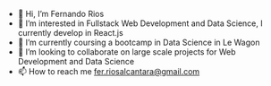 - 👋 Hi, I’m Fernando Rios
- 👀 I’m interested in Fullstack Web Development and Data Science, I currently develop in React.js
- 🌱 I’m currently coursing a bootcamp in Data Science in Le Wagon
- 💞️ I’m looking to collaborate on large scale projects for Web Development and Data Science
- 📫 How to reach me fer.riosalcantara@gmail.com

<!---
fermx3/fermx3 is a ✨ special ✨ repository because its `README.md` (this file) appears on your GitHub profile.
You can click the Preview link to take a look at your changes.
--->
